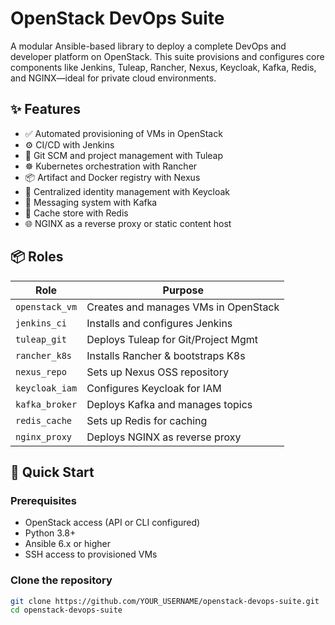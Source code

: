 # OpenStack DevOps Suite

A modular Ansible-based library to deploy a complete DevOps and developer platform on OpenStack. This suite provisions and configures core components like Jenkins, Tuleap, Rancher, Nexus, Keycloak, Kafka, Redis, and NGINX—ideal for private cloud environments.

## ✨ Features

- ✅ Automated provisioning of VMs in OpenStack
- ⚙️ CI/CD with Jenkins
- 🔁 Git SCM and project management with Tuleap
- ☸️ Kubernetes orchestration with Rancher
- 📦 Artifact and Docker registry with Nexus
- 🔐 Centralized identity management with Keycloak
- 💬 Messaging system with Kafka
- 🧠 Cache store with Redis
- 🌐 NGINX as a reverse proxy or static content host

## 📦 Roles

| Role            | Purpose                              |
|-----------------|--------------------------------------|
| `openstack_vm`  | Creates and manages VMs in OpenStack |
| `jenkins_ci`    | Installs and configures Jenkins      |
| `tuleap_git`    | Deploys Tuleap for Git/Project Mgmt  |
| `rancher_k8s`   | Installs Rancher & bootstraps K8s    |
| `nexus_repo`    | Sets up Nexus OSS repository         |
| `keycloak_iam`  | Configures Keycloak for IAM          |
| `kafka_broker`  | Deploys Kafka and manages topics     |
| `redis_cache`   | Sets up Redis for caching            |
| `nginx_proxy`   | Deploys NGINX as reverse proxy       |

## 🚀 Quick Start

### Prerequisites

- OpenStack access (API or CLI configured)
- Python 3.8+
- Ansible 6.x or higher
- SSH access to provisioned VMs

### Clone the repository

```bash
git clone https://github.com/YOUR_USERNAME/openstack-devops-suite.git
cd openstack-devops-suite
